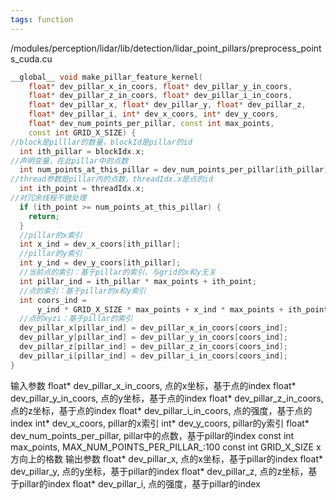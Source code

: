 ```yaml
---
tags: function
---
```

/modules/perception/lidar/lib/detection/lidar_point_pillars/preprocess_points_cuda.cu
```cpp
__global__ void make_pillar_feature_kernel(
    float* dev_pillar_x_in_coors, float* dev_pillar_y_in_coors,
    float* dev_pillar_z_in_coors, float* dev_pillar_i_in_coors,
    float* dev_pillar_x, float* dev_pillar_y, float* dev_pillar_z,
    float* dev_pillar_i, int* dev_x_coors, int* dev_y_coors,
    float* dev_num_points_per_pillar, const int max_points,
    const int GRID_X_SIZE) {
//block是pilllar的数量，blockId是pillar的id
  int ith_pillar = blockIdx.x;
//声明变量，在此pillar中的点数
  int num_points_at_this_pillar = dev_num_points_per_pillar[ith_pillar];
//thread参数是pillar内的点数，threadIdx.x是点的id
  int ith_point = threadIdx.x;
//对冗余线程不做处理
  if (ith_point >= num_points_at_this_pillar) {
    return;
  }
  //pillar的x索引
  int x_ind = dev_x_coors[ith_pillar];
  //pillar的y索引
  int y_ind = dev_y_coors[ith_pillar];
  //当前点的索引：基于pillar的索引，与grid的x和y无关
  int pillar_ind = ith_pillar * max_points + ith_point;
  //点的索引：基于pillar的x和y索引
  int coors_ind =
      y_ind * GRID_X_SIZE * max_points + x_ind * max_points + ith_point;
  //点的xyzi：基于pillar的索引
  dev_pillar_x[pillar_ind] = dev_pillar_x_in_coors[coors_ind];
  dev_pillar_y[pillar_ind] = dev_pillar_y_in_coors[coors_ind];
  dev_pillar_z[pillar_ind] = dev_pillar_z_in_coors[coors_ind];
  dev_pillar_i[pillar_ind] = dev_pillar_i_in_coors[coors_ind];
}
```
输入参数
float* dev_pillar_x_in_coors, 点的x坐标，基于点的index
float* dev_pillar_y_in_coors, 点的y坐标，基于点的index
float* dev_pillar_z_in_coors, 点的z坐标，基于点的index
float* dev_pillar_i_in_coors, 点的强度，基于点的index
int* dev_x_coors, pillar的x索引
int* dev_y_coors, pillar的y索引
float* dev_num_points_per_pillar, pillar中的点数，基于pillar的index
const int max_points, MAX_NUM_POINTS_PER_PILLAR_:100
const int GRID_X_SIZE x方向上的格数
输出参数
float* dev_pillar_x, 点的x坐标，基于pillar的index
float* dev_pillar_y, 点的y坐标，基于pillar的index
float* dev_pillar_z, 点的z坐标，基于pillar的index
float* dev_pillar_i, 点的强度，基于pillar的index
